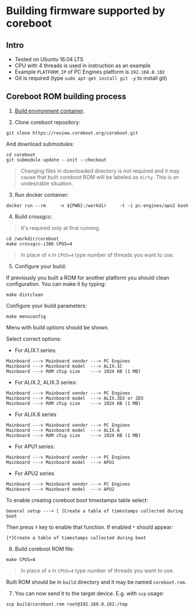 Building firmware supported by coreboot
=======================================

Intro
-----
* Tested on Ubuntu 16.04 LTS
* CPU with 4 threads is used in instruction as an example
* Example `PLATFORM_IP` of PC Engines platform is `192.168.0.102`
* Git is required (type `sudo apt-get install git -y` to install git)

Coreboot ROM building process
-----------------------------

1. [Build environment container](https://github.com/pcengines/apu2-documentation/blob/master/docs/building_env.md).

2. Clone coreboot repository:

```
git clone https://review.coreboot.org/coreboot.git
```

And download submodules:
```
cd coreboot
git submodule update --init --checkout
```

> Changing files in downloaded directory is not required and it may cause that
built coreboot ROM will be labeled as `dirty`. This is an undesirable 
situation.

3. Run docker container:

```
docker run --rm     -v ${PWD}:/workdir     -t -i pc-engines/apu2 bash
```

4. Build crossgcc:

> It's required only at first running.

```
cd /workdir/coreboot
make crossgcc-i386 CPUS=4
```

> In place of `4` in `CPUS=4` type number of threads you want to use.


5. Configure your build:

If previously you built a ROM for another platform you should clean 
configuration. You can make it by typing:

```
make distclean
```

Configure your build parameters:
```
make menuconfig
```
Menu with build options should be shown.

Select correct options:
* For ALIX.1 series:
```
Mainboard ---> Mainboard vendor ---> PC Engines
Mainboard ---> Mainboard model  ---> ALIX.1C
Mainboard ---> ROM chip size	---> 1024 KB (1 MB)
```
* For ALIX.2, ALIX.3 series:
```
Mainboard ---> Mainboard vendor ---> PC Engines
Mainboard ---> Mainboard model  ---> ALIX.2D2 or 2D3
Mainboard ---> ROM chip size	---> 1024 KB (1 MB)
```
* For ALIX.6 series
```
Mainboard ---> Mainboard vendor ---> PC Engines
Mainboard ---> Mainboard model  ---> ALIX.6
Mainboard ---> ROM chip size	---> 1024 KB (1 MB)
```
* For APU1 series:
```
Mainboard ---> Mainboard vendor ---> PC Engines
Mainboard ---> Mainboard model  ---> APU1
```
* For APU2 series
```
Mainboard ---> Mainboard vendor ---> PC Engines
Mainboard ---> Mainboard model  ---> APU2	
```

To enable creating coreboot boot timestamps table select:
```
General setup ---> [ ]Create a table of timestamps collected during boot
```
Then press `Y` key to enable that function. If enabled `*` should appear:
```
[*]Create a table of timestamps collected during boot
```

6. Build coreboot ROM file:
```
make CPUS=4
```
> In place of `4` in `CPUS=4` type number of threads you want to use.

Built ROM should be in `build` directory and it may be named `coreboot.rom`.

7. You can now send it to the target device. E.g. with `scp` usage:

```
scp build/coreboot.rom root@192.168.0.102:/tmp
```

